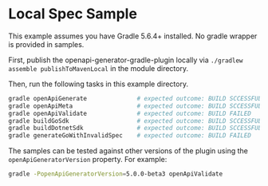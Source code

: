 # Local Spec Sample

This example assumes you have Gradle 5.6.4+ installed. No gradle wrapper is provided in samples.

First, publish the openapi-generator-gradle-plugin locally via `./gradlew assemble publishToMavenLocal` in the module directory.

Then, run the following tasks in this example directory.

```bash
gradle openApiGenerate              # expected outcome: BUILD SCCESSFUL
gradle openApiMeta                  # expected outcome: BUILD SCCESSFUL
gradle openApiValidate              # expected outcome: BUILD FAILED 
gradle buildGoSdk                   # expected outcome: BUILD SCCESSFUL
gradle buildDotnetSdk               # expected outcome: BUILD SCCESSFUL
gradle generateGoWithInvalidSpec    # expected outcome: BUILD FAILED 
```

The samples can be tested against other versions of the plugin using the `openApiGeneratorVersion` property. For example:

```bash
gradle -PopenApiGeneratorVersion=5.0.0-beta3 openApiValidate
```
